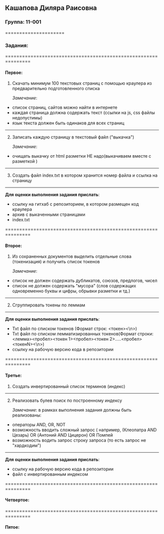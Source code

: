 ## Кашапова Диляра Раисовна
### Группа: 11-001
=====================
### Задания:
===============================================================

#### Первое:

1. Скачать минимум 100 текстовых страниц с помощью краулера из  предварительно  подготовленного списка

    *Замечание*:
  * список страниц, сайтов можно найти в интернете
  * каждая страница должна содержать текст (ссылки на js, css файлы недопустимы)
  * язык текста  должен быть одинаков для всех страниц
------------
2. Записать каждую страницу в  текстовый файл ("выкачка")

    *Замечание*:  
  * очищать выкачку от html разметки  НЕ надо(выкачиваем вместе с разметкой )
------------
3. Создать файл index.txt в котором хранится номер файла и ссылка на страницу
------------
   **Для оценки выполнения задания прислать**:
 * ссылку на гитхаб с репозиторием, в котором размещен код краулера
 * архив с выкаченными страницами 
 * index.txt

===============================================================

#### Второе:

1. Из сохраненных документов выделить отдельные слова (токенизация) и получить список токенов

    *Замечание*:
  * список не должен содержать дубликатов, союзов, предлогов, чисел
  * список не должен  содержать "мусора" (слов содержащих одновременно буквы и цифры, обрывки разметки и тд.)
------------    
2. Сгруппировать токены по леммам
------------
   **Для оценки выполнения задания прислать**:

  * Txt файл по списком токенов (Формат строк: <токен><\n>)
  * Txt файл по списком лемматизированных токенов(Формат строки: <лемма><пробел><токен 1><пробел><токен 2>.....<пробел><токенN><\n>)
  * ссылку на рабочую версию кода в репозитории
   
===============================================================

#### Третье:

1. Создать инвертированный список терминов (индекс)
------------
2. Реализовать булев поиск по построенному индексу

    *Замечание*:  в рамках выполнения задания должны быть реализованы:
  * операторы AND, OR, NOT
  * возможность вводить сложный запрос ( например, (Клеопатра  AND Цезарь) OR (Антоний AND Цицерон) OR Помпей
  * возможность водить  запрос  строку запроса (то есть запрос не "хардкодим")
------------
   **Для оценки выполнения задания прислать**:
  * ссылку на рабочую версию кода в репозитории
  * файл с инвертированным индексом
   
===============================================================

#### Четвертое:

   
===============================================================

#### Пятое:



